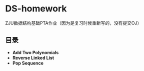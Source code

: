 # DS-homework
ZJU数据结构基础PTA作业（因为是复习时候重新写的，没有提交OJ）



## 目录

+ **Add Two Polynomials**
+ **Reverse Linked List**
+ **Pop Sequence**

